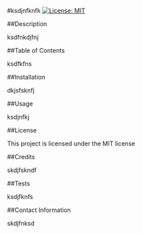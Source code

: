 #ksdjnfknfk
 [![License: MIT](https://img.shields.io/badge/License-MIT-yellow.svg)](https://opensource.org/licenses/MIT)


  ##Description

  ksdfnkdjfnj
  
  ##Table of Contents

  ksdfkfns
  
  ##Installation

  dkjsfsknfj
  
  ##Usage

  ksdjnfkj
  
  ##License

  This project is licensed under the MIT license
  
  ##Credits

  skdjfskndf
  
  ##Tests
  
  ksdjfknfs

  ##Contact Information

  skdjfnksd